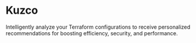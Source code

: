 # Kuzco
Intelligently analyze your Terraform configurations to receive personalized recommendations for boosting efficiency, security, and performance.
